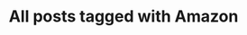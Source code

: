 ---
layout: tag
title: "All posts tagged with Amazon"
permalink: /weblog/tags/amazon/
taxonomy: Amazon
---